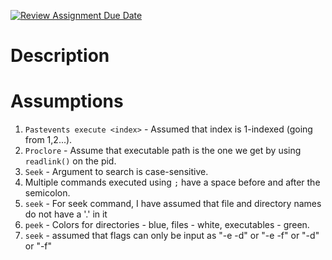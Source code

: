 [![Review Assignment Due Date](https://classroom.github.com/assets/deadline-readme-button-24ddc0f5d75046c5622901739e7c5dd533143b0c8e959d652212380cedb1ea36.svg)](https://classroom.github.com/a/76mHqLr5)
# Description

# Assumptions

1. `Pastevents execute <index>` - Assumed that index is 1-indexed (going from 1,2...).
2. `Proclore` - Assume that executable path is the one we get by using `readlink()` on the pid.
3. `Seek` - Argument to search is case-sensitive.
4. Multiple commands executed using `;` have a space before and after the semicolon.
5. `seek` - For seek command, I have assumed that file and directory names do not have a '.' in it
6. `peek` - Colors for directories - blue, files - white, executables - green.
7. `seek` - assumed that flags can only be input as "-e -d" or "-e -f" or "-d" or "-f"
